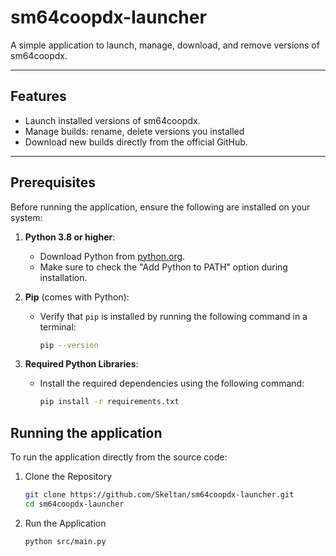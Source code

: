 # sm64coopdx-launcher

A simple application to launch, manage, download, and remove versions of sm64coopdx.

---

## Features

- Launch installed versions of sm64coopdx.
- Manage builds: rename, delete versions you installed
- Download new builds directly from the official GitHub.

---

## Prerequisites

Before running the application, ensure the following are installed on your system:

1. **Python 3.8 or higher**:
   - Download Python from [python.org](https://www.python.org/downloads/).
   - Make sure to check the "Add Python to PATH" option during installation.

2. **Pip** (comes with Python):
   - Verify that `pip` is installed by running the following command in a terminal:
     ```bash
     pip --version
     ```

3. **Required Python Libraries**:
   - Install the required dependencies using the following command:
     ```bash
     pip install -r requirements.txt
     ```

## Running the application

To run the application directly from the source code:

1. Clone the Repository
    ```bash
    git clone https://github.com/Skeltan/sm64coopdx-launcher.git
    cd sm64coopdx-launcher
    ```

2. Run the Application
    ```bash
    python src/main.py
    ```
